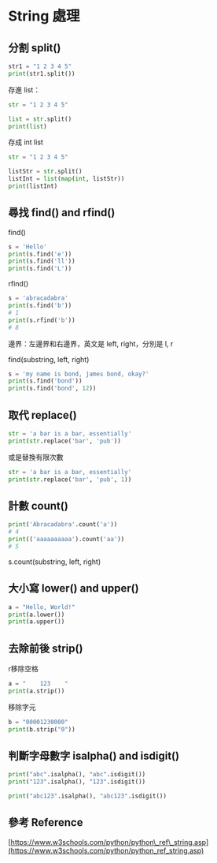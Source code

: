 # String 處理

## 分割 split\(\)

```python
str1 = "1 2 3 4 5"
print(str1.split())
```

存進 list：

```python
str = "1 2 3 4 5"

list = str.split()
print(list)
```

存成 int list

```python
str = "1 2 3 4 5"

listStr = str.split()
listInt = list(map(int, listStr))
print(listInt)
```

## 尋找 find\(\) and rfind\(\)

find\(\)

```python
s = 'Hello'
print(s.find('e'))
print(s.find('ll'))
print(s.find('L'))
```

 rfind\(\)

```python
s = 'abracadabra'
print(s.find('b'))
# 1
print(s.rfind('b'))
# 8
```

邊界：左邊界和右邊界，英文是 left, right，分別是 l, r

find\(substring, left, right\)

```python
s = 'my name is bond, james bond, okay?'
print(s.find('bond'))
print(s.find('bond', 12))
```

## 取代 replace\(\)

```python
str = 'a bar is a bar, essentially'
print(str.replace('bar', 'pub'))
```

或是替換有限次數

```python
str = 'a bar is a bar, essentially'
print(str.replace('bar', 'pub', 1))
```

## 計數 count\(\)

```python
print('Abracadabra'.count('a'))
# 4
print(('aaaaaaaaaa').count('aa'))
# 5
```

  s.count\(substring, left, right\)

## 大小寫 lower\(\) and upper\(\)

```python
a = "Hello, World!"
print(a.lower())
print(a.upper())
```

## 去除前後 strip\(\)

r移除空格

```python
a = "    123    "
print(a.strip())
```

移除字元

```python
b = "00001230000"
print(b.strip("0"))
```

## 判斷字母數字 isalpha\(\) and isdigit\(\)

```python
print("abc".isalpha(), "abc".isdigit())
print("123".isalpha(), "123".isdigit())
```

```python
print("abc123".isalpha(), "abc123".isdigit())
```

## 參考 Reference

[https://www.w3schools.com/python/python\_ref\_string.asp](https://www.w3schools.com/python/python_ref_string.asp)

